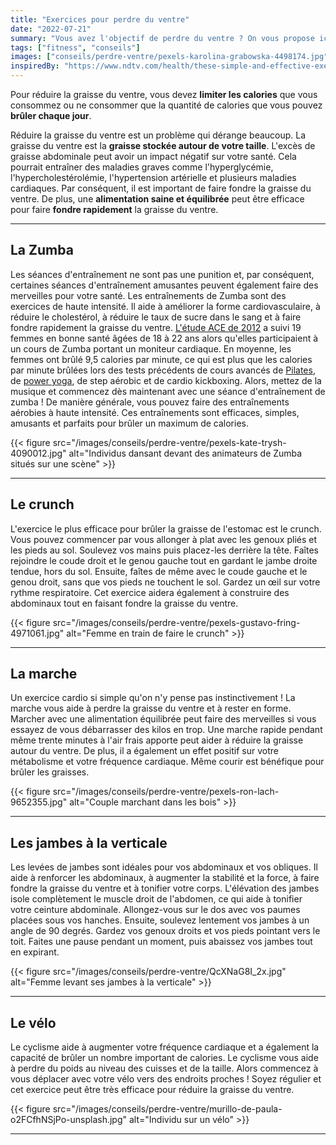 ```yaml
---
title: "Exercices pour perdre du ventre"
date: "2022-07-21"
summary: "Vous avez l'objectif de perdre du ventre ? On vous propose ici quelques exercices qui vous y aideront !"
tags: ["fitness", "conseils"]
images: ["conseils/perdre-ventre/pexels-karolina-grabowska-4498174.jpg"]
inspiredBy: "https://www.ndtv.com/health/these-simple-and-effective-exercises-can-help-melt-belly-fat-within-no-time-do-include-them-in-your-1970403"
---
```

Pour réduire la graisse du ventre, vous devez **limiter
les calories** que vous consommez ou ne consommer que la quantité
de calories que vous pouvez **brûler chaque jour**.

Réduire la graisse du ventre est un problème qui dérange beaucoup.
La graisse du ventre est la **graisse stockée autour de votre taille**.
L'excès de graisse abdominale peut avoir un impact négatif sur votre
santé. Cela pourrait entraîner des maladies graves comme l'hyperglycémie,
l'hypercholestérolémie, l'hypertension artérielle et plusieurs maladies
cardiaques. Par conséquent, il est important de faire fondre la graisse
du ventre. De plus, une **alimentation saine et équilibrée** peut être
efficace pour faire **fondre rapidement** la
graisse du ventre.

---

## La Zumba

Les séances d'entraînement ne sont pas une punition et, par conséquent,
certaines séances d'entraînement amusantes peuvent également faire des
merveilles pour votre santé. Les entraînements de Zumba sont des exercices
de haute intensité. Il aide à améliorer la forme cardiovasculaire, à réduire
le cholestérol, à réduire le taux de sucre dans le sang et à faire fondre
rapidement la graisse du ventre. [L'étude ACE de 2012](https://www.acefitness.org/about-ace/press-room/press-releases/3068/ace-study-tests-effectiveness-of-zumba-confirms-focus-on-party-can-be-effective-cardio/) a suivi 19 femmes en bonne
santé âgées de 18 à 22 ans alors qu'elles participaient à un cours de Zumba
portant un moniteur cardiaque. En moyenne, les femmes ont brûlé 9,5 calories
par minute, ce qui est plus que les calories par minute brûlées lors des tests
précédents de cours avancés de [Pilates](/tags/pilates/), de [power yoga](/post/tapis-yoga/), de step aérobic et de
cardio kickboxing. Alors, mettez de la musique et commencez dès maintenant avec
une séance d'entraînement de zumba !
De manière générale, vous pouvez faire des entraînements aérobies à haute intensité.
Ces entraînements sont efficaces, simples, amusants et parfaits pour brûler un
maximum de calories.

{{< figure src="/images/conseils/perdre-ventre/pexels-kate-trysh-4090012.jpg" alt="Individus dansant devant des animateurs de Zumba situés sur une scène" >}}

---

## Le crunch

L'exercice le plus efficace pour brûler la graisse de l'estomac
est le crunch. Vous pouvez commencer
par vous allonger à plat avec les genoux pliés et les pieds au sol.
Soulevez vos mains puis placez-les derrière la tête. Faîtes rejoindre le coude droit
et le genou gauche tout en gardant le jambe droite tendue, hors du sol. Ensuite, faîtes de même
avec le coude gauche et le genou droit, sans que vos pieds ne touchent le sol.
Gardez un œil sur votre rythme respiratoire. Cet exercice aidera également à
construire des abdominaux tout en faisant fondre la graisse du ventre.

{{< figure src="/images/conseils/perdre-ventre/pexels-gustavo-fring-4971061.jpg" alt="Femme en train de faire le crunch" >}}

---

## La marche

Un exercice cardio si simple qu'on n'y pense pas instinctivement !
La marche vous aide à perdre la graisse du
ventre et à rester en forme. Marcher avec une alimentation équilibrée
peut faire des merveilles si vous essayez de vous débarrasser des
kilos en trop. Une marche rapide pendant même trente minutes à l'air
frais apporte peut aider à réduire la graisse autour du ventre. De plus,
il a également un effet positif sur votre métabolisme et votre fréquence
cardiaque. Même courir est bénéfique pour brûler les graisses.

{{< figure src="/images/conseils/perdre-ventre/pexels-ron-lach-9652355.jpg" alt="Couple marchant dans les bois" >}}

---

## Les jambes à la verticale

Les levées de jambes sont idéales pour vos abdominaux et vos obliques.
Il aide à renforcer les abdominaux, à augmenter la stabilité et la force,
à faire fondre la graisse du ventre et à tonifier votre corps. L'élévation
des jambes isole complètement le muscle droit de l'abdomen, ce qui aide à
tonifier votre ceinture abdominale. Allongez-vous sur le dos avec vos paumes placées
sous vos hanches. Ensuite, soulevez lentement vos jambes à un angle de 90
degrés. Gardez vos genoux droits et vos pieds pointant vers le toit. Faites
une pause pendant un moment, puis abaissez vos jambes tout en expirant.

{{< figure src="/images/conseils/perdre-ventre/QcXNaG8I_2x.jpg" alt="Femme levant ses jambes à la verticale" >}}

---

## Le vélo

 Le cyclisme aide à augmenter votre fréquence cardiaque et a également la capacité de
brûler un nombre important de calories. Le cyclisme vous aide à perdre du
poids au niveau des cuisses et de la taille. Alors commencez à vous déplacer
avec votre vélo vers des endroits proches ! Soyez régulier et cet exercice peut
être très efficace pour réduire la graisse du ventre.

{{< figure src="/images/conseils/perdre-ventre/murillo-de-paula-o2FCfhNSjPo-unsplash.jpg" alt="Individu sur un vélo" >}}

---
